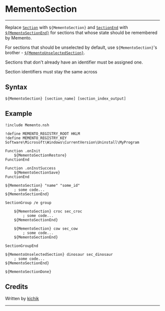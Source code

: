 # MementoSection

---

Replace [`Section`][1] with `${MementoSection}` and [`SectionEnd`][2] with [`${MementoSectionEnd}`][3]
for sections that whose state should be remembered by Memento.

For sections that should be unselected by default, use `${MementoSection}`'s
brother - [`${MementoUnselectedSection}`][4].

Sections that don't already have an identifier must be assigned one.

Section identifiers must stay the same across 

## Syntax

    ${MementoSection} [section_name] [section_index_output]

## Example

	!include Memento.nsh

	!define MEMENTO_REGISTRY_ROOT HKLM
	!define MEMENTO_REGISTRY_KEY Software\Microsoft\Windows\CurrentVersion\Uninstall\MyProgram

	Function .onInit
		${MementoSectionRestore}
	FunctionEnd

	Function .onInstSuccess
		${MementoSectionSave}
	FunctionEnd

	${MementoSection} "name" "some_id"
		; some code...
	${MementoSectionEnd}

	SectionGroup /e group

		${MementoSection} croc sec_croc
			; some code...
		${MementoSectionEnd}

		${MementoSection} cow sec_cow
			; some code...
		${MementoSectionEnd}

	SectionGroupEnd

	${MementoUnselectedSection} dinosaur sec_dinosaur
		; some code...
	${MementoSectionEnd}

	${MementoSectionDone}

## Credits

Written by [kichik][5]

---

[1]: ../../Reference/Section.md
[2]: ../../Reference/SectionEnd.md
[3]: MementoSectionEnd.md
[4]: MementoUnselectedSection.md
[5]: http://nsis.sourceforge.net/User:Kichik